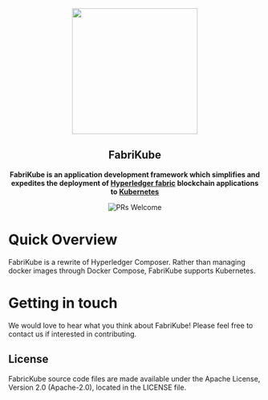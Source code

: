 <div align="center">
  <a>
    <img height="250" width="250" src="https://cdn.rawgit.com/fabrikube/FabriKube/da054486/fabricKube_logo.svg">
  </a>

  ## FabriKube                                                                                                        
  **FabriKube is an application development framework which simplifies and expedites the deployment of [Hyperledger fabric](https://hyperledger-fabric.readthedocs.io/en/latest/) blockchain applications to [Kubernetes](https://kubernetes.io/)**

![PRs Welcome](https://img.shields.io/badge/PRs-welcome-brightgreen.svg)
</div>

# Quick Overview

FabriKube is a rewrite of Hyperledger Composer. Rather than managing docker images through Docker Compose, FabriKube supports Kubernetes. 

# Getting in touch
We would love to hear what you think about FabriKube! Please feel free to contact us if interested in contributing.

## License <a name="license"></a>
FabricKube source code files are made available under the Apache License, Version 2.0 (Apache-2.0), located in the LICENSE file. 
